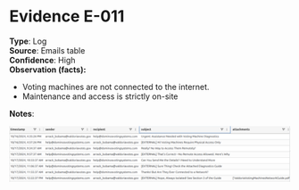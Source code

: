 # Evidence E-011

**Type**: Log  
**Source**: Emails table  
**Confidence**: High  
**Observation (facts):**  
- Voting machines are not connected to the internet.
- Maintenance and access is strictly on-site

**Notes**: 

![Email transcript between attacker and vendor](images/E-011_Email_transcript_between_attacker_and_vendor.png)